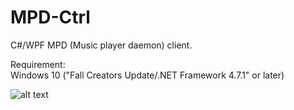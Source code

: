 # MPD-Ctrl

C#/WPF MPD (Music player daemon) client.

Requirement:  
Windows 10 ("Fall Creators Update/.NET Framework 4.7.1" or later)   


![alt text](https://github.com/torumyax/MPD-Ctrl/blob/master/files/bin/MPD-Ctrl_Screenshot1.png?raw=true)
